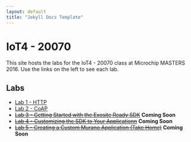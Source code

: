 ```yaml
---
layout: default
title: "Jekyll Docs Template"
---
```


# IoT4 - 20070

This site hosts the labs for the IoT4 - 20070 class at Microchip MASTERS 2016. Use the links on the left to see each lab.

## Labs

* [Lab 1 - HTTP](/lab1)
* [Lab 2 - CoAP](/lab2)
* <s>[Lab 3 - Getting Started with the Exosite Ready SDK](/lab3)</s> **Coming Soon**
* <s>[Lab 4 - Customizing the SDK to Your Applicationn](/lab4)</s> **Coming Soon**
* <s>[Lab 5 - Creating a Custom Murano Application (Take Home)](/lab5)</s> **Coming Soon**